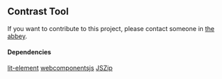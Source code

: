 ## Contrast Tool
If you want to contribute to this project, please contact someone in [the abbey](https://discord.gg/Jcu3tRc). 


#### Dependencies
[lit-element](https://lit-html.polymer-project.org) 
[webcomponentsjs](https://github.com/webcomponents/webcomponentsjs) 
[JSZip](https://github.com/Stuk/jszip) 
